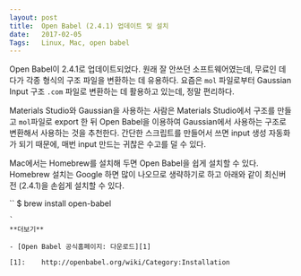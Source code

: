 ```yaml
---
layout: post
title:  Open Babel (2.4.1) 업데이트 및 설치
date:   2017-02-05
Tags:   Linux, Mac, open babel
---
```


Open Babel이 2.4.1로 업데이트되었다. 원래 잘  안쓰던 소프트웨어였는데, 무료인 데다가 각종 형식의 구조 파일을 변환하는 데 유용하다. 요즘은 `mol` 파일로부터 Gaussian Input 구조 `.com` 파일로 변환하는 데 활용하고 있는데, 정말 편리하다.

Materials Studio와 Gaussian을 사용하는 사람은 Materials Studio에서 구조를 만들고 `mol`파일로 export 한 뒤 Open Babel을 이용하여 Gaussian에서 사용하는 구조로 변환해서 사용하는 것을 추천한다. 간단한 스크립트를 만들어서 쓰면 input 생성 자동화가 되기 때문에, 매번 input 만드는 귀찮은 수고를 덜 수 있다.

Mac에서는 Homebrew를 설치해 두면 Open Babel을 쉽게 설치할 수 있다. Homebrew 설치는 Google 하면 많이 나오므로 생략하기로 하고 아래와 같이 최신버전 (2.4.1)을 손쉽게 설치할 수 있다.

``
$ brew install open-babel
```
`
**더보기**

- [Open Babel 공식홈페이지: 다운로드][1]

[1]:	http://openbabel.org/wiki/Category:Installation